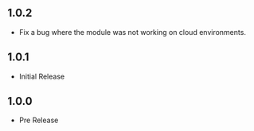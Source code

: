 ## 1.0.2

* Fix a bug where the module was not working on cloud environments.

## 1.0.1

* Initial Release

## 1.0.0

* Pre Release